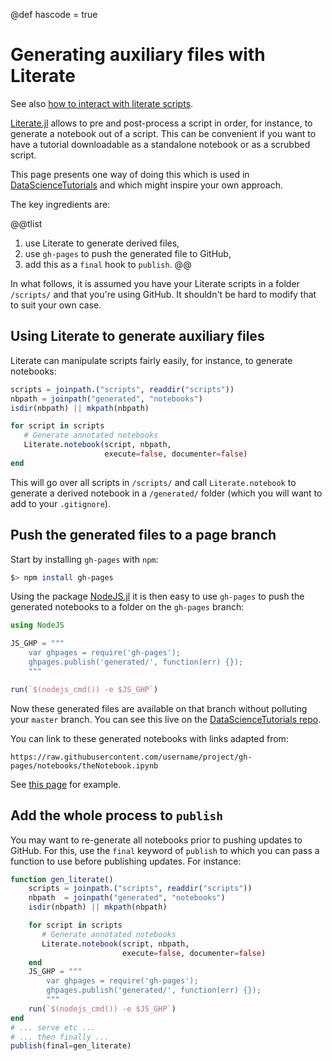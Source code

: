 @def hascode = true

# Generating auxiliary files with Literate

See also [how to interact with literate scripts](/code/literate/).

[Literate.jl](https://github.com/fredrikekre/Literate.jl) allows to pre and post-process a script in order, for instance, to generate a notebook out of a script.
This can be convenient if you want to have a tutorial downloadable as a standalone notebook or as a scrubbed script.

This page presents one way of doing this which is used in [DataScienceTutorials](https://github.com/alan-turing-institute/DataScienceTutorials.jl) and which might inspire your own approach.

The key ingredients are:

@@tlist
1. use Literate to generate derived files,
1. use `gh-pages` to push the generated file to GitHub,
1. add this as a `final` hook to `publish`.
@@

In what follows, it is assumed you have your Literate scripts in a folder `/scripts/` and that you're using GitHub.
It shouldn't be hard to modify that to suit your own case.


## Using Literate to generate auxiliary files

Literate can manipulate scripts fairly easily, for instance, to generate notebooks:

```julia
scripts = joinpath.("scripts", readdir("scripts"))
nbpath = joinpath("generated", "notebooks")
isdir(nbpath) || mkpath(nbpath)

for script in scripts
   # Generate annotated notebooks
   Literate.notebook(script, nbpath,
                     execute=false, documenter=false)
end
```

This will go over all scripts in `/scripts/` and call `Literate.notebook` to generate a derived notebook in a `/generated/` folder (which you will want to add to your `.gitignore`).

## Push the generated files to a page branch

Start by installing  `gh-pages` with `npm`:

```bash
$> npm install gh-pages
```

Using the package [NodeJS.jl](https://github.com/davidanthoff/NodeJS.jl) it is then easy to use `gh-pages` to push the generated notebooks to a folder on the `gh-pages` branch:

```julia
using NodeJS

JS_GHP = """
    var ghpages = require('gh-pages');
    ghpages.publish('generated/', function(err) {});
    """

run(`$(nodejs_cmd()) -e $JS_GHP`)
```

Now these generated files are available on that branch without polluting your `master` branch.
You can see this live on the [DataScienceTutorials repo](https://github.com/alan-turing-institute/DataScienceTutorials.jl/tree/gh-pages).

You can link to these generated notebooks with links adapted from:

```plaintext
https://raw.githubusercontent.com/username/project/gh-pages/notebooks/theNotebook.ipynb
```

See [this page](https://alan-turing-institute.github.io/DataScienceTutorials.jl/isl/lab-2/) for example.

## Add the whole process to `publish`

You may want to re-generate all notebooks prior to pushing updates to GitHub.
For this, use the `final` keyword of `publish` to which you can pass a function to use before publishing updates.
For instance:

```julia
function gen_literate()
    scripts = joinpath.("scripts", readdir("scripts"))
    nbpath  = joinpath("generated", "notebooks")
    isdir(nbpath) || mkpath(nbpath)

    for script in scripts
       # Generate annotated notebooks
       Literate.notebook(script, nbpath,
                         execute=false, documenter=false)
    end
    JS_GHP = """
        var ghpages = require('gh-pages');
        ghpages.publish('generated/', function(err) {});
        """
    run(`$(nodejs_cmd()) -e $JS_GHP`)
end
# ... serve etc ...
# ... then finally ...
publish(final=gen_literate)
```
